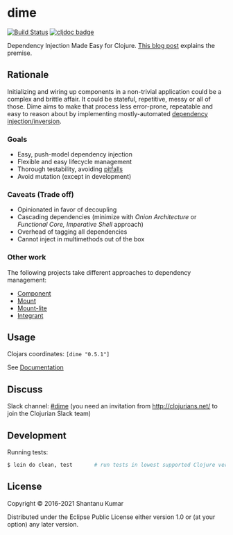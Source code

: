 # dime

[![Build Status](https://travis-ci.org/kumarshantanu/dime.svg)](https://travis-ci.org/kumarshantanu/dime)
[![cljdoc badge](https://cljdoc.org/badge/dime/dime)](https://cljdoc.org/d/dime/dime)

Dependency Injection Made Easy for Clojure.
[This blog post](https://medium.com/@kumarshantanu/dependency-injection-with-clojure-using-dime-af57b140bd3f)
explains the premise.


## Rationale

Initializing and wiring up components in a non-trivial application could be a complex and brittle affair.
It could be stateful, repetitive, messy or all of those. Dime aims to make that process less error-prone,
repeatable and easy to reason about by implementing mostly-automated
[dependency injection/inversion](https://en.wikipedia.org/wiki/Dependency_inversion_principle).


### Goals

- Easy, push-model dependency injection
- Flexible and easy lifecycle management
- Thorough testability, avoiding [pitfalls](http://charsequence.blogspot.in/2016/12/mocking-with-var-redefinition.html)
- Avoid mutation (except in development)


### Caveats (Trade off)

- Opinionated in favor of decoupling
- Cascading dependencies (minimize with _Onion Architecture_ or _Functional Core, Imperative Shell_ approach)
- Overhead of tagging all dependencies
- Cannot inject in multimethods out of the box


### Other work

The following projects take different approaches to dependency management:

- [Component](https://github.com/stuartsierra/component)
- [Mount](https://github.com/tolitius/mount)
- [Mount-lite](https://github.com/aroemers/mount-lite)
- [Integrant](https://github.com/weavejester/integrant)


## Usage

Clojars coordinates: `[dime "0.5.1"]`


See [Documentation](doc/intro.md)


## Discuss

Slack channel: [#dime](https://clojurians.slack.com/messages/CAJUKHCG0/) (you need an invitation from
http://clojurians.net/ to join the Clojurian Slack team)


## Development

Running tests:

```bash
$ lein do clean, test       # run tests in lowest supported Clojure version
```


## License

Copyright © 2016-2021 Shantanu Kumar

Distributed under the Eclipse Public License either version 1.0 or (at
your option) any later version.
